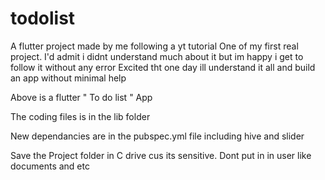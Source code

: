 # todolist

A flutter project made by me following a yt tutorial
One of my first real project. I'd admit i didnt understand much about it but im happy i get to follow it without any error
Excited tht one day ill understand it all and build an app without minimal help

Above is a flutter " To do list " App 

The coding files is in the lib folder 

 New dependancies are in the pubspec.yml file including hive and slider 

Save the Project folder in C drive cus its sensitive. Dont put in in user like documents and etc

